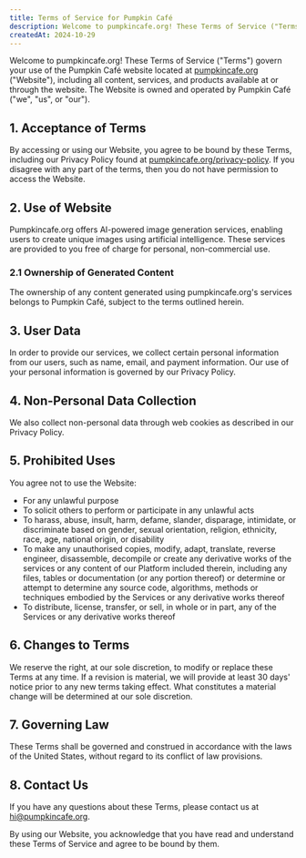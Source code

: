```yaml
---
title: Terms of Service for Pumpkin Café
description: Welcome to pumpkincafe.org! These Terms of Service ("Terms") govern your use of the Pumpkin Café website located at pumpkincafe.org, including all content, services, and products available at or through the website. The Website is owned and operated by Pumpkin Café ("we", "us", or "our").
createdAt: 2024-10-29
---
```


Welcome to pumpkincafe.org! These Terms of Service ("Terms") govern your use of the Pumpkin Café website located at [pumpkincafe.org](https://pumpkincafe.org/) ("Website"), including all content, services, and products available at or through the website. The Website is owned and operated by Pumpkin Café ("we", "us", or "our").

## 1. Acceptance of Terms

By accessing or using our Website, you agree to be bound by these Terms, including our Privacy Policy found at [pumpkincafe.org/privacy-policy](https://pumpkincafe.org/privacy-policy). If you disagree with any part of the terms, then you do not have permission to access the Website.

## 2. Use of Website

Pumpkincafe.org offers AI-powered image generation services, enabling users to create unique images using artificial intelligence. These services are provided to you free of charge for personal, non-commercial use.

### 2.1 Ownership of Generated Content

The ownership of any content generated using pumpkincafe.org's services belongs to Pumpkin Café, subject to the terms outlined herein.

## 3. User Data

In order to provide our services, we collect certain personal information from our users, such as name, email, and payment information. Our use of your personal information is governed by our Privacy Policy.

## 4. Non-Personal Data Collection

We also collect non-personal data through web cookies as described in our Privacy Policy.

## 5. Prohibited Uses

You agree not to use the Website:

- For any unlawful purpose
- To solicit others to perform or participate in any unlawful acts
- To harass, abuse, insult, harm, defame, slander, disparage, intimidate, or discriminate based on gender, sexual orientation, religion, ethnicity, race, age, national origin, or disability
- To make any unauthorised copies, modify, adapt, translate, reverse engineer, disassemble, decompile or create any derivative works of the services or any content of our Platform included therein, including any files, tables or documentation (or any portion thereof) or determine or attempt to determine any source code, algorithms, methods or techniques embodied by the Services or any derivative works thereof
- To distribute, license, transfer, or sell, in whole or in part, any of the Services or any derivative works thereof

## 6. Changes to Terms

We reserve the right, at our sole discretion, to modify or replace these Terms at any time. If a revision is material, we will provide at least 30 days' notice prior to any new terms taking effect. What constitutes a material change will be determined at our sole discretion.

## 7. Governing Law

These Terms shall be governed and construed in accordance with the laws of the United States, without regard to its conflict of law provisions.

## 8. Contact Us

If you have any questions about these Terms, please contact us at [hi@pumpkincafe.org](mailto:hi@pumpkincafe.org).

By using our Website, you acknowledge that you have read and understand these Terms of Service and agree to be bound by them.
